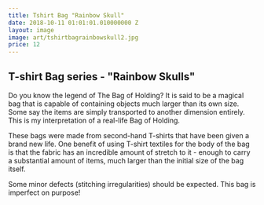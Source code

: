```yaml
---
title: Tshirt Bag "Rainbow Skull"
date: 2018-10-11 01:01:01.010000000 Z
layout: image
image: art/tshirtbagrainbowskull2.jpg
price: 12
---
```


## T-shirt Bag series - "Rainbow Skulls"

Do you know the legend of The Bag of Holding? It is said to be a magical bag that is capable of containing objects much larger than its own size. Some say the items are simply transported to another dimension entirely. This is my interpretation of a real-life Bag of Holding.

These bags were made from second-hand T-shirts that have been given a brand new life. One benefit of using T-shirt textiles for the body of the bag is that the fabric has an incredible amount of stretch to it - enough to carry a substantial amount of items, much larger than the initial size of the bag itself.

Some minor defects (stitching irregularities) should be expected. This bag is imperfect on purpose!
